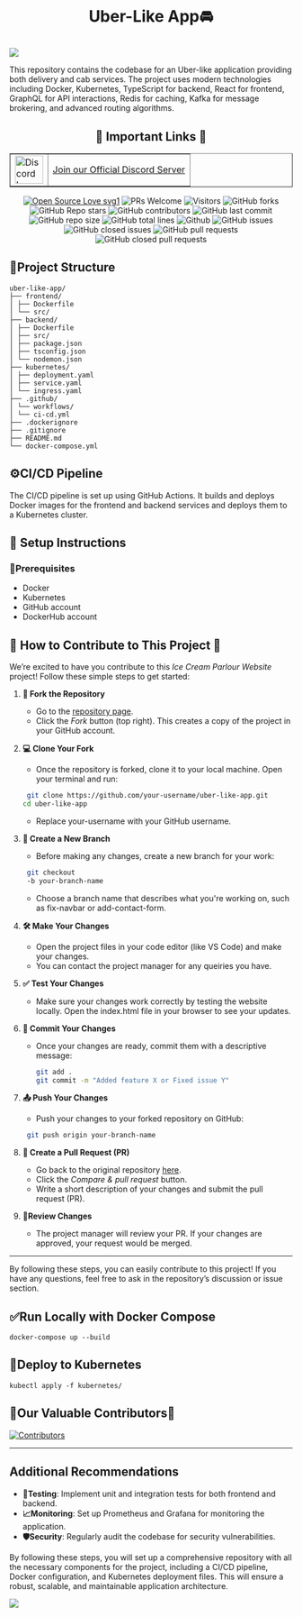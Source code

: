 # <p align="center">**Uber-Like App🚘**
<img src="https://readme-typing-svg.herokuapp.com?color=45ffaa&size=40&width=900&height=80&lines=Welcome-to-UBER-LIKE-APP"/>
</p>



This repository contains the codebase for an Uber-like application providing both delivery and cab services. The project uses modern technologies including Docker, Kubernetes, TypeScript for backend, React for frontend, GraphQL for API interactions, Redis for caching, Kafka for message brokering, and advanced routing algorithms.


<div align="center">
<p>


## 🔗 Important Links 🔗

<table border="1">
  <tr>
      <td><img src="https://github.com/user-attachments/assets/82287ad0-2c5f-419f-ae49-5283fcc6fcfd" alt="Discord Logo" width="50"></td>
      <td><a href="https://discord.gg/FZxBRpTEeH"> Join our Official Discord Server </a></td>
  </tr>
</table>


[![Open Source Love svg1](https://badges.frapsoft.com/os/v1/open-source.svg?v=103)](https://github.com/ellerbrock/open-source-badges/)
![PRs Welcome](https://img.shields.io/badge/PRs-welcome-brightgreen.svg?style=flat)
![Visitors](https://api.visitorbadge.io/api/visitors?path=mdazfar2%2Fezyshop%20&countColor=%23263759&style=flat)
![GitHub forks](https://img.shields.io/github/forks/visheshrwl/Uber-like)
![GitHub Repo stars](https://img.shields.io/github/stars/visheshrwl/Uber-like)
![GitHub contributors](https://img.shields.io/github/contributors/visheshrwl/Uber-like)
![GitHub last commit](https://img.shields.io/github/last-commit/visheshrwl/Uber-like)
![GitHub repo size](https://img.shields.io/github/repo-size/visheshrwl/Uber-like)
![GitHub total lines](https://sloc.xyz/github/visheshrwl/Uber-like)
![Github](https://img.shields.io/github/license/visheshrwl/Uber-like)
![GitHub issues](https://img.shields.io/github/issues/visheshrwl/Uber-like)
![GitHub closed issues](https://img.shields.io/github/issues-closed-raw/visheshrwl/Uber-like)
![GitHub pull requests](https://img.shields.io/github/issues-pr/visheshrwl/Uber-like)
![GitHub closed pull requests](https://img.shields.io/github/issues-pr-closed/visheshrwl/Uber-like)
</p>
</div>



## 📂Project Structure

```
uber-like-app/
├── frontend/
│ ├── Dockerfile
│ └── src/
├── backend/
│ ├── Dockerfile
│ ├── src/
│ ├── package.json
│ ├── tsconfig.json
│ └── nodemon.json
├── kubernetes/
│ ├── deployment.yaml
│ ├── service.yaml
│ └── ingress.yaml
├── .github/
│ └── workflows/
│ └── ci-cd.yml
├── .dockerignore
├── .gitignore
├── README.md
└── docker-compose.yml
```


## ⚙️CI/CD Pipeline

The CI/CD pipeline is set up using GitHub Actions. It builds and deploys Docker images for the frontend and backend services and deploys them to a Kubernetes cluster.

## 🔗 Setup Instructions

### 📝Prerequisites

- Docker
- Kubernetes
- GitHub account
- DockerHub account

## 🚀 How to Contribute to This Project 🚀

We’re excited to have you contribute to this *Ice Cream Parlour Website* project! Follow these simple steps to get started:

1. **🍴 Fork the Repository**  
   - Go to the [repository page](https://github.com/tushargupta1504/Medical-Website/fork).
   - Click the *Fork* button (top right). This creates a copy of the project in your GitHub account.

2. **💻 Clone Your Fork**  
   - Once the repository is forked, clone it to your local machine. Open your terminal and run:
    ```bash
     git clone https://github.com/your-username/uber-like-app.git
    cd uber-like-app
    ```

     
   - Replace your-username with your GitHub username.

3. **🌿 Create a New Branch** 
   - Before making any changes, create a new branch for your work:
    ``` bash
     git checkout
     -b your-branch-name
    ```
     
   - Choose a branch name that describes what you're working on, such as fix-navbar or add-contact-form.

4. **🛠️ Make Your Changes**
   - Open the project files in your code editor (like VS Code) and make your changes.
   - You can contact the project manager for any queiries you have.

5. **✅ Test Your Changes**
   - Make sure your changes work correctly by testing the website locally. Open the index.html file in your browser to see your updates.

6. **💬 Commit Your Changes** 
   - Once your changes are ready, commit them with a descriptive message:
     ```bash
     git add .
     git commit -m "Added feature X or Fixed issue Y"
     ```
     

7. **📤 Push Your Changes**
   - Push your changes to your forked repository on GitHub:
    ``` bash
     git push origin your-branch-name
    ```
     

8. **🔄 Create a Pull Request (PR)** 
   - Go back to the original repository [here](https://github.com/tushargupta1504/Medical-Website/pulls?q=is%3Aopen+is%3Apr).
   - Click the *Compare & pull request* button.
   - Write a short description of your changes and submit the pull request (PR).

9. **🔎Review Changes**
   - The project manager will review your PR. If your changes are approved, your request would be merged.

---

By following these steps, you can easily contribute to this project! If you have any questions, feel free to ask in the repository’s discussion or issue section.


## ✅Run Locally with Docker Compose

```
docker-compose up --build
```


## 🔄Deploy to Kubernetes
```
kubectl apply -f kubernetes/
```

## 📢Our Valuable Contributors📢
[![Contributors](https://contrib.rocks/image?repo=visheshrwl/Uber-like)](https://github.com/visheshrwl/Uber-like/graphs/contributors)

---


## Additional Recommendations

- **📝Testing**: Implement unit and integration tests for both frontend and backend.
- **📈Monitoring**: Set up Prometheus and Grafana for monitoring the application.
- **🛡️Security**: Regularly audit the codebase for security vulnerabilities.

By following these steps, you will set up a comprehensive repository with all the necessary components for the project, including a CI/CD pipeline, Docker configuration, and Kubernetes deployment files. This will ensure a robust, scalable, and maintainable application architecture.

![](https://komarev.com/ghpvc/?username=visheshrwl)
